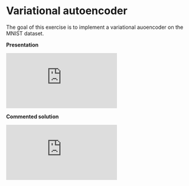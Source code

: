 # Variational autoencoder

The goal of this exercise is to implement a variational auoencoder on the MNIST dataset.

**Presentation**

<div class="embed-container">
  <iframe src="https://www.youtube.com/embed/" frameborder="0" allowfullscreen></iframe>
</div>

**Commented solution**

<div class="embed-container">
  <iframe src="https://www.youtube.com/embed/" frameborder="0" allowfullscreen></iframe>
</div>